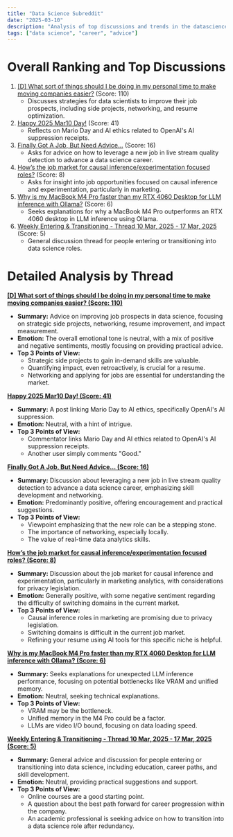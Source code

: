 ```yaml
---
title: "Data Science Subreddit"
date: "2025-03-10"
description: "Analysis of top discussions and trends in the datascience subreddit"
tags: ["data science", "career", "advice"]
---
```


# Overall Ranking and Top Discussions
1.  [[D] What sort of things should I be doing in my personal time to make moving companies easier?](https://www.reddit.com/r/datascience/comments/1j7ln6i/what_sort_of_things_should_i_be_doing_in_my/) (Score: 110)
    * Discusses strategies for data scientists to improve their job prospects, including side projects, networking, and resume optimization.
2.  [Happy 2025 Mar10 Day!](https://i.redd.it/ive5e6q1ovne1.jpeg) (Score: 41)
    *  Reflects on Mario Day and AI ethics related to OpenAI's AI suppression receipts.
3.  [Finally Got A Job, But Need Advice…](https://www.reddit.com/r/datascience/comments/1j82o97/finally_got_a_job_but_need_advice/) (Score: 16)
    *  Asks for advice on how to leverage a new job in live stream quality detection to advance a data science career.
4.  [How’s the job market for causal inference/experimentation focused roles?](https://www.reddit.com/r/datascience/comments/1j7ytnz/hows_the_job_market_for_causal/) (Score: 8)
    *  Asks for insight into job opportunities focused on causal inference and experimentation, particularly in marketing.
5.  [Why is my MacBook M4 Pro faster than my RTX 4060 Desktop for LLM inference with Ollama?](https://www.reddit.com/r/datascience/comments/1j7uxqq/why_is_my_macbook_m4_pro_faster_than_my_rtx_4060/) (Score: 6)
    *  Seeks explanations for why a MacBook M4 Pro outperforms an RTX 4060 desktop in LLM inference using Ollama.
6.  [Weekly Entering & Transitioning - Thread 10 Mar, 2025 - 17 Mar, 2025](https://www.reddit.com/r/datascience/comments/1j7q4w5/weekly_entering_transitioning_thread_10_mar_2025/) (Score: 5)
    *  General discussion thread for people entering or transitioning into data science roles.

# Detailed Analysis by Thread
**[[D] What sort of things should I be doing in my personal time to make moving companies easier? (Score: 110)](https://www.reddit.com/r/datascience/comments/1j7ln6i/what_sort_of_things_should_i_be_doing_in_my/)**
*  **Summary:** Advice on improving job prospects in data science, focusing on strategic side projects, networking, resume improvement, and impact measurement.
*  **Emotion:** The overall emotional tone is neutral, with a mix of positive and negative sentiments, mostly focusing on providing practical advice.
*  **Top 3 Points of View:**
    *   Strategic side projects to gain in-demand skills are valuable.
    *   Quantifying impact, even retroactively, is crucial for a resume.
    *   Networking and applying for jobs are essential for understanding the market.

**[Happy 2025 Mar10 Day! (Score: 41)](https://i.redd.it/ive5e6q1ovne1.jpeg)**
*  **Summary:** A post linking Mario Day to AI ethics, specifically OpenAI's AI suppression.
*  **Emotion:** Neutral, with a hint of intrigue.
*  **Top 3 Points of View:**
    *   Commentator links Mario Day and AI ethics related to OpenAI's AI suppression receipts.
    *   Another user simply comments "Good."

**[Finally Got A Job, But Need Advice… (Score: 16)](https://www.reddit.com/r/datascience/comments/1j82o97/finally_got_a_job_but_need_advice/)**
*  **Summary:** Discussion about leveraging a new job in live stream quality detection to advance a data science career, emphasizing skill development and networking.
*  **Emotion:** Predominantly positive, offering encouragement and practical suggestions.
*  **Top 3 Points of View:**
    *   Viewpoint emphasizing that the new role can be a stepping stone.
    *   The importance of networking, especially locally.
    *   The value of real-time data analytics skills.

**[How’s the job market for causal inference/experimentation focused roles? (Score: 8)](https://www.reddit.com/r/datascience/comments/1j7ytnz/hows_the_job_market_for_causal/)**
*  **Summary:**  Discussion about the job market for causal inference and experimentation, particularly in marketing analytics, with considerations for privacy legislation.
*  **Emotion:**  Generally positive, with some negative sentiment regarding the difficulty of switching domains in the current market.
*  **Top 3 Points of View:**
    *   Causal inference roles in marketing are promising due to privacy legislation.
    *   Switching domains is difficult in the current job market.
    *   Refining your resume using AI tools for this specific niche is helpful.

**[Why is my MacBook M4 Pro faster than my RTX 4060 Desktop for LLM inference with Ollama? (Score: 6)](https://www.reddit.com/r/datascience/comments/1j7uxqq/why_is_my_macbook_m4_pro_faster_than_my_rtx_4060/)**
*  **Summary:** Seeks explanations for unexpected LLM inference performance, focusing on potential bottlenecks like VRAM and unified memory.
*  **Emotion:** Neutral, seeking technical explanations.
*  **Top 3 Points of View:**
    *   VRAM may be the bottleneck.
    *   Unified memory in the M4 Pro could be a factor.
    *   LLMs are video I/O bound, focusing on data loading speed.

**[Weekly Entering & Transitioning - Thread 10 Mar, 2025 - 17 Mar, 2025 (Score: 5)](https://www.reddit.com/r/datascience/comments/1j7q4w5/weekly_entering_transitioning_thread_10_mar_2025/)**
*  **Summary:** General advice and discussion for people entering or transitioning into data science, including education, career paths, and skill development.
*  **Emotion:** Neutral, providing practical suggestions and support.
*  **Top 3 Points of View:**
    *   Online courses are a good starting point.
    *   A question about the best path forward for career progression within the company.
    *  An academic professional is seeking advice on how to transition into a data science role after redundancy.
